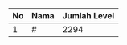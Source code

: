 | No | Nama            | Jumlah Level |
|----|-----------------|--------------|
| 1  | #    |    2294        |
